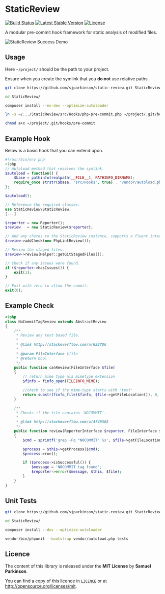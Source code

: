 StaticReview
============

[![Build Status](https://travis-ci.org/sjparkinson/static-review.svg?branch=master)](https://travis-ci.org/sjparkinson/static-review)
[![Latest Stable Version](https://poser.pugx.org/sjparkinson/static-review/v/stable.svg)](https://packagist.org/packages/sjparkinson/static-review)
[![License](https://poser.pugx.org/sjparkinson/static-review/license.svg)](https://github.com/sjparkinson/static-review/blob/master/LICENCE)

A modular pre-commit hook framework for static analysis of modified files.

![StaticReview Success Demo](http://i.imgur.com/2hicIEK.gif)

## Usage

Here `~/project/` should be the path to your project.

Ensure when you create the symlink that you **do not** use relative paths.

```bash
git clone https://github.com/sjparkinson/static-review.git StaticReview

cd StaticReview/

composer install --no-dev --optimize-autoloader

ln -s ~/.../StaticReview/src/Hooks/php-pre-commit.php ~/project/.git/hooks/pre-commit

chmod a+x ~/project/.git/hooks/pre-commit
```

## Example Hook

Below is a basic hook that you can extend upon.

```php
#!/usr/bin/env php
<?php
// Autoload method that resolves the symlink.
$autoload = function() {
    $base = pathinfo(realpath(__FILE__), PATHINFO_DIRNAME);
    require_once strstr($base, 'src/Hooks', true) . 'vendor/autoload.php';
};

$autoload();

// Reference the required classes.
use StaticReview\StaticReview;
[...]

$reporter = new Reporter();
$review   = new StaticReview($reporter);

// Add any checks to the StaticReview instance, supports a fluent interface.
$review->addCheck(new PhpLintReview());

// Review the staged files.
$review->review(Helper::getGitStagedFiles());

// Check if any issues were found.
if ($reporter->hasIssues()) {
    exit(1);
}

// Exit with zero to allow the commit.
exit(0);
```

## Example Check

```php
<?php
class NoCommitTagReview extends AbstractReview
{
    /**
     * Review any text based file.
     *
     * @link http://stackoverflow.com/a/632786
     *
     * @param FileInterface $file
     * @return bool
     */
    public function canReview(FileInterface $file)
    {
        // return mime type ala mimetype extension
        $finfo = finfo_open(FILEINFO_MIME);

        //check to see if the mime-type starts with 'text'
        return substr(finfo_file($finfo, $file->getFileLocation()), 0, 4) == 'text';
    }

    /**
     * Checks if the file contains `NOCOMMIT`.
     *
     * @link http://stackoverflow.com/a/4749368
     */
    public function review(ReporterInterface $reporter, FileInterface $file)
    {
        $cmd = sprintf('grep -Fq "NOCOMMIT" %s', $file->getFileLocation());

        $process = $this->getProcess($cmd);
        $process->run();

        if ($process->isSuccessful()) {
            $message = 'NOCOMMIT tag found';
            $reporter->error($message, $this, $file);
        }
    }
}
```

## Unit Tests

```bash
git clone https://github.com/sjparkinson/static-review.git StaticReview

cd StaticReview/

composer install --dev --optimize-autoloader

vendor/bin/phpunit --bootstrap vendor/autoload.php tests
```

## Licence

The content of this library is released under the **MIT License** by **Samuel Parkinson**.

You can find a copy of this licence in [`LICENCE`][licence] or at http://opensource.org/licenses/mit.

[licence]: https://github.com/sjparkinson/static-review/blob/master/LICENCE
